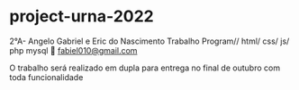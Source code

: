 # project-urna-2022
2°A- Angelo Gabriel e Eric do Nascimento Trabalho Program// html/ css/ js/ php mysql
:e-mail: fabiel010@gmail.com

O trabalho será realizado em dupla para entrega no final de outubro com toda funcionalidade
